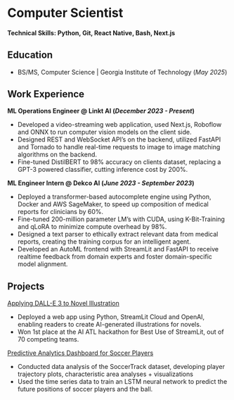 # Computer Scientist

#### Technical Skills: Python, Git, React Native, Bash, Next.js

## Education
- BS/MS, Computer Science | Georgia Institute of Technology (_May 2025_)								       		

## Work Experience
**ML Operations Engineer @ Linkt AI (_December 2023 - Present_)**
- Developed a video-streaming web application, used Next.js, Roboflow and ONNX to run computer vision models on the client side.
- Designed REST and WebSocket API’s on the backend, utilized FastAPI and Tornado to handle real-time requests to image to image
matching algorithms on the backend.
- Fine-tuned DistilBERT to 98% accuracy on clients dataset, replacing a GPT-3 powered classifier, cutting inference cost by 200%.

**ML Engineer Intern @ Dekco AI (_June 2023 - September 2023_)**
- Deployed a transformer-based autocomplete engine using Python, Docker and AWS SageMaker, to speed up composition of medical reports for clinicians by 60%.
- Fine-tuned 200-million parameter LM’s with CUDA, using K-Bit-Training and qLoRA to minimize compute overhead by 98%.
- Designed a text parser to ethically extract relevant data from medical reports, creating the training corpus for an intelligent agent.
- Developed an AutoML frontend with StreamLit and FastAPI to receive realtime feedback from domain experts and foster domain-specific model alignment.
  
## Projects
[Applying DALL-E 3 to Novel Illustration](https://picturebookai.streamlit.app/)
-  Deployed a web app using Python, StreamLit Cloud and OpenAI, enabling readers to create AI-generated illustrations for novels.
- Won 1st place at the AI ATL hackathon for Best Use of StreamLit, out of 70 competing teams.

[Predictive Analytics Dashboard for Soccer Players](https://github.com/siddharthp11/soccer-futures/blob/main/soccer-futures-notebook.ipynb)
- Conducted data analysis of the SoccerTrack dataset, developing player trajectory plots, characteristic area analyses + visualizations
- Used the time series data to train an LSTM neural network to predict the future positions of soccer players and the ball. 
